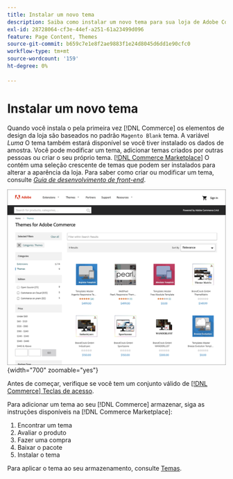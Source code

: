 ```yaml
---
title: Instalar um novo tema
description: Saiba como instalar um novo tema para sua loja de Adobe Commerce ou Magento Open Source.
exl-id: 28728064-cf3e-44ef-a251-61a23499d096
feature: Page Content, Themes
source-git-commit: b659c7e1e8f2ae9883f1e24d8045d6dd1e90cfc0
workflow-type: tm+mt
source-wordcount: '159'
ht-degree: 0%

---
```


# Instalar um novo tema

Quando você instala o pela primeira vez [!DNL Commerce] os elementos de design da loja são baseados no padrão `Magento Blank` tema. A variável _Luma_ O tema também estará disponível se você tiver instalado os dados de amostra. Você pode modificar um tema, adicionar temas criados por outras pessoas ou criar o seu próprio tema. [[!DNL Commerce Marketplace]](../getting-started/commerce-marketplace.md) O contém uma seleção crescente de temas que podem ser instalados para alterar a aparência da loja. Para saber como criar ou modificar um tema, consulte [_Guia de desenvolvimento de front-end_](https://developer.adobe.com/commerce/frontend-core/guide/).

![[!DNL Commerce Marketplace]](./assets/marketplace-themes.png){width="700" zoomable="yes"}

Antes de começar, verifique se você tem um conjunto válido de [[!DNL Commerce] Teclas de acesso](https://experienceleague.adobe.com/docs/commerce-operations/installation-guide/prerequisites/authentication-keys.html).

Para adicionar um tema ao seu [!DNL Commerce] armazenar, siga as instruções disponíveis na [!DNL Commerce Marketplace]:

1. Encontrar um tema
1. Avaliar o produto
1. Fazer uma compra
1. Baixar o pacote
1. Instalar o tema

Para aplicar o tema ao seu armazenamento, consulte [Temas](themes.md).
